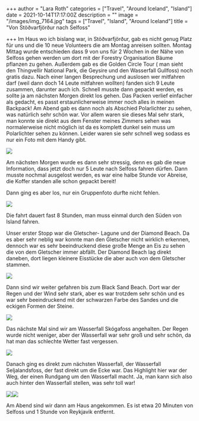 +++
author = "Lara Roth"
categories = ["Travel", "Around Iceland", "Island"]
date = 2021-10-14T17:17:00Z
description = ""
image = "/images/img_7164.jpg"
tags = ["Travel", "Island", "Around Iceland"]
title = "Von Stöðvarfjörður nach Selfoss"

+++
Im Haus wo ich bislang war, in Stöðvarfjörður, gab es nicht genug Platz für uns und die 10 neue Volunteers die am Montag anreisen sollten. Montag Mittag wurde entschieden dass 9 von uns für 2 Wochen in der Nähe von Selfoss gehen werden um dort mit der Forestry Organisation Bäume pflanzen zu gehen. Außerdem gab es die Golden Circle Tour ( man sieht den Thingvellir National Park, die Geysire und den Wasserfall Gullfoss) noch gratis dazu. Nach einer langen Besprechung und auslosen wer mitfahren darf (weil dann doch 14 Leute mitfahren wollten) fanden sich 9 Leute zusammen, darunter auch ich. Schnell musste dann gepackt werden, es sollte ja am nächsten Morgen direkt los gehen. Das Packen verlief einfacher als gedacht, es passt erstaunlicherweise immer noch alles in meinen Backpack! Am Abend gab es dann noch als Abschied Polarlichter zu sehen, was natürlich sehr schön war. Vor allem waren sie dieses Mal sehr stark, man konnte sie direkt aus dem Fenster meines Zimmers sehen was normalerweise nicht möglich ist da es komplett dunkel sein muss um Polarlichter sehen zu können. Leider waren sie sehr schnell weg sodass es nur ein Foto mit dem Handy gibt.

![](/images/polarlichter.jpg)

Am nächsten Morgen wurde es dann sehr stressig, denn es gab die neue Information, dass jetzt doch nur 5 Leute nach Selfoss fahren dürfen. Dann musste nochmal ausgelost werden, es war eine halbe Stunde vor Abreise, die Koffer standen alle schon gepackt bereit!

Dann ging es aber los, nur ein Gruppenfoto durfte nicht fehlen.

![](/images/gruppenfoto_2.jpg)

Die fahrt dauert fast 8 Stunden, man muss einmal durch den Süden von Island fahren.

Unser erster Stopp war die Gletscher- Lagune und der Diamond Beach. Da es aber sehr neblig war konnte man den Gletscher nicht wirklich erkennen, dennoch war es sehr beeindruckend diese große Menge an Eis zu sehen die von dem Gletscher immer abfällt. Der Diamond Beach lag direkt daneben, dort liegen kleinere Eisstücke die aber auch von dem Gletscher stammen.

![](/images/gletscher.jpg)

Dann sind wir weiter gefahren bis zum Black Sand Beach. Dort war der Regen und der Wind sehr stark, aber es war trotzdem sehr schön und es war sehr beeindruckend mit der schwarzen Farbe des Sandes und die eckigen Formen der Steine.

![](/images/img_6986.jpg)

Das nächste Mal sind wir am Wasserfall Skógafoss angehalten. Der Regen wurde nicht weniger, aber der Wasserfall war sehr groß und sehr schön, da hat man das schlechte Wetter fast vergessen.

![](/images/img_6994.jpg)

Danach ging es direkt zum nächsten Wasserfall, der Wasserfall Seljalandsfoss, der fast direkt um die Ecke war. Das Highlight hier war der Weg, der einen Rundgang um den Wasserfall macht. Ja, man kann sich also auch hinter den Wasserfall stellen, was sehr toll war!

![](/images/img_7041.jpg)![](/images/img_7031.jpg)

Am Abend sind wir dann am Haus angekommen. Es ist etwa 20 Minuten von Selfoss und 1 Stunde von Reykjavik entfernt.